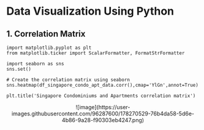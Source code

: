 # Data Visualization Using Python

## 1. Correlation Matrix

```
import matplotlib.pyplot as plt
from matplotlib.ticker import ScalarFormatter, FormatStrFormatter

import seaborn as sns
sns.set()
```
```
# Create the correlation matrix using seaborn
sns.heatmap(df_singapore_condo_apt_data.corr(),cmap='YlGn',annot=True)

plt.title('Singapore Condominiums and Apartments correlation matrix')
```


<p align="center">
![image](https://user-images.githubusercontent.com/96287600/178270529-76b4da58-5d6e-4b86-9a28-f90303eb4247.png)
</p>

